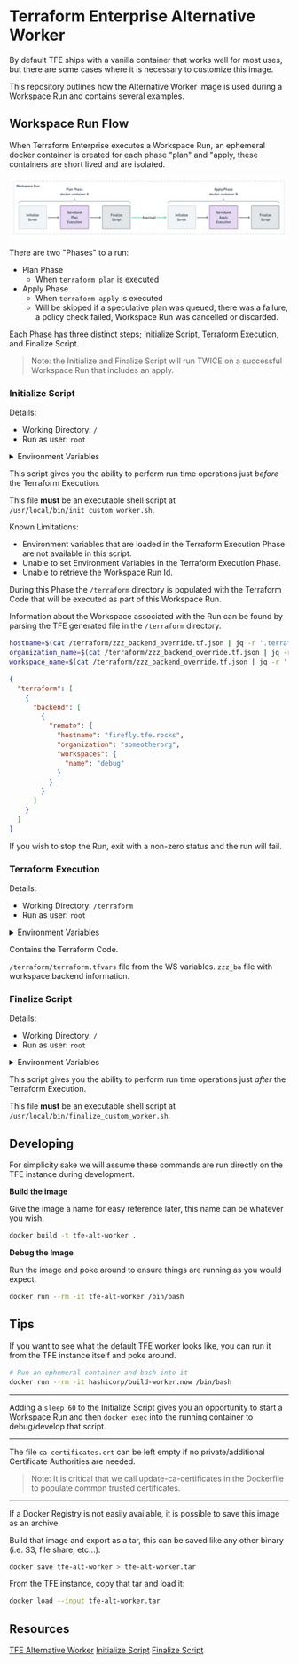 # Terraform Enterprise Alternative Worker

By default TFE ships with a vanilla container that works well for most uses, but there are some cases where it is necessary to customize this image.

This repository outlines how the Alternative Worker image is used during a Workspace Run and contains several examples.

## Workspace Run Flow

When Terraform Enterprise executes a Workspace Run, an ephemeral docker container is created for each phase "plan" and "apply, these containers are short lived and are isolated. 

![](images/workspace-run-flow.png)

There are two "Phases" to a run:

* Plan Phase
  * When `terraform plan` is executed
* Apply Phase
  * When `terraform apply` is executed
  * Will be skipped if a speculative plan was queued, there was a failure, a policy check failed, Workspace Run was cancelled or discarded.

Each Phase has three distinct steps; Initialize Script, Terraform Execution, and Finalize Script.

> Note: the Initialize and Finalize Script will run TWICE on a successful Workspace Run that includes an apply.

### Initialize Script

Details:

- Working Directory: `/`
- Run as user: `root`

<details><summary>Environment Variables</summary>
<p>

- HOSTNAME=00aabbccddee
- PWD=/
- HOME=/root
- SHLVL=1
- PATH=/usr/local/sbin:/usr/local/bin:/usr/sbin:/usr/bin:/sbin:/bin
</p>
</details>

This script gives you the ability to perform run time operations just *before* the Terraform Execution.

This file **must** be an executable shell script at `/usr/local/bin/init_custom_worker.sh`.

Known Limitations:
- Environment variables that are loaded in the Terraform Execution Phase are not available in this script.
- Unable to set Environment Variables in the Terraform Execution Phase.
- Unable to retrieve the Workspace Run Id.

During this Phase the `/terraform` directory is populated with the Terraform Code that will be executed as part of this Workspace Run.

Information about the Workspace associated with the Run can be found by parsing the TFE generated file in the `/terraform` directory.

```sh
hostname=$(cat /terraform/zzz_backend_override.tf.json | jq -r '.terraform[0].backend[0].remote.hostname')
organization_name=$(cat /terraform/zzz_backend_override.tf.json | jq -r '.terraform[0].backend[0].remote.organization')
workspace_name=$(cat /terraform/zzz_backend_override.tf.json | jq -r '.terraform[0].backend[0].remote.workspaces.name')
```

```json
{
  "terraform": [
    {
      "backend": [
        {
          "remote": {
            "hostname": "firefly.tfe.rocks",
            "organization": "someotherorg",
            "workspaces": {
              "name": "debug"
            }
          }
        }
      ]
    }
  ]
}
```

If you wish to stop the Run, exit with a non-zero status and the run will fail.

### Terraform Execution

Details:

- Working Directory: `/terraform`
- Run as user: `root`

<details><summary>Environment Variables</summary>
<p>

- ATLAS_RUN_ID=run-00aabbccddee
- TF_VAR_ATLAS_CONFIGURATION_SLUG=orgName/wsName
- TFC_WORKSPACE_NAME=wsName
- HOSTNAME=00aabbccddee
- TF_INPUT=0
- ATLAS_WORKSPACE_NAME=wsName
- HOME=/root
- OLDPWD=/
- TF_X_SHADOW=0
- TF_TEMP_LOG_PATH=/tmp/terraform-log00aabbccddee
- TF_REGISTRY_DISCOVERY_RETRY=2
- TF_VAR_ATLAS_CONFIGURATION_NAME=wsName
- TF_VAR_ATLAS_WORKSPACE_SLUG=orgName/wsName
- ATLAS_CONFIGURATION_SLUG=orgName/wsName
- TF_VAR_TFC_WORKSPACE_SLUG=orgName/wsName
- PATH=/usr/local/sbin:/usr/local/bin:/usr/sbin:/usr/bin:/sbin:/bin
- ATLAS_TOKEN=00aabbccddee.atlasv1.00aabbccddee
- TF_VAR_ATLAS_ADDRESS=https://tfe.company.com
- TF_APPEND_USER_AGENT=TFE/v202104-1
- TF_VAR_ATLAS_RUN_ID=run-00aabbccddee
- TF_PANICWRAP_STDERR=false:78
- TFC_WORKSPACE_SLUG=orgName/wsName
- TF_VAR_TFC_RUN_ID=run-00aabbccddee
- TF_VAR_ATLAS_WORKSPACE_NAME=wsName
- ATLAS_CONFIGURATION_NAME=wsName
- TF_VAR_TFE_RUN_ID=run-00aabbccddee
- ATLAS_WORKSPACE_SLUG=orgName/wsName
- CHECKPOINT_DISABLE=1
- TERRAFORM_CONFIG=/tmp/cli.tfrc
- TF_VAR_TFC_WORKSPACE_NAME=wsName
- PWD=/terraform
- TF_IN_AUTOMATION=1
- TFC_RUN_ID=run-00aabbccddee
- ATLAS_ADDRESS=https://tfe.company.com
- TFE_RUN_ID=run-00aabbccddee
- TF_FORCE_LOCAL_BACKEND=1
</p>
</details>

Contains the Terraform Code.

`/terraform/terraform.tfvars` file from the WS variables.
`zzz_ba` file with workspace backend information.

### Finalize Script

Details:

- Working Directory: `/`
- Run as user: `root`

<details><summary>Environment Variables</summary>
<p>

- HOSTNAME=00aabbccddee
- PWD=/
- HOME=/root
- SHLVL=1
- PATH=/usr/local/sbin:/usr/local/bin:/usr/sbin:/usr/bin:/sbin:/bin
</p>
</details>

This script gives you the ability to perform run time operations just *after* the Terraform Execution.

This file **must** be an executable shell script at `/usr/local/bin/finalize_custom_worker.sh`.


## Developing

For simplicity sake we will assume these commands are run directly on the TFE instance during development.

**Build the image**

Give the image a name for easy reference later, this name can be whatever you wish.

```sh
docker build -t tfe-alt-worker .
```

**Debug the Image**

Run the image and poke around to ensure things are running as you would expect.

```sh
docker run --rm -it tfe-alt-worker /bin/bash
```

## Tips

If you want to see what the default TFE worker looks like, you can run it from the TFE instance itself and poke around.

```sh
# Run an ephemeral container and bash into it
docker run --rm -it hashicorp/build-worker:now /bin/bash
```

---

Adding a `sleep 60` to the Initialize Script gives you an opportunity to start a Workspace Run and then `docker exec` into the running container to debug/develop that script.

---

The file `ca-certificates.crt` can be left empty if no private/additional Certificate Authorities are needed.

> Note: It is critical that we call update-ca-certificates in the Dockerfile to populate common trusted certificates.

---

If a Docker Registry is not easily available, it is possible to save this image as an archive.

Build that image and export as a tar, this can be saved like any other binary (i.e. S3, file share, etc...):
```sh
docker save tfe-alt-worker > tfe-alt-worker.tar
```

From the TFE instance, copy that tar and load it:
```sh
docker load --input tfe-alt-worker.tar
```

## Resources

[TFE Alternative Worker](https://www.terraform.io/docs/enterprise/install/installer.html#alternative-terraform-worker-image)
[Initialize Script](https://www.terraform.io/docs/enterprise/install/installer.html#initialize-script)
[Finalize Script](https://www.terraform.io/docs/enterprise/install/installer.html#finalize-script)
